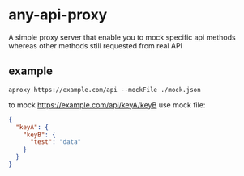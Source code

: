 # any-api-proxy
A simple proxy server that enable you to mock specific api methods
whereas other methods still requested from real API

## example

```
aproxy https://example.com/api --mockFile ./mock.json
```

to mock https://example.com/api/keyA/keyB use mock file:
```json
{
  "keyA": {
    "keyB": {
      "test": "data"
    }
  }
}
```
